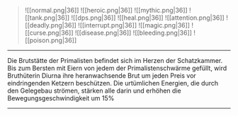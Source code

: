 > ![[normal.png|36]] ![[heroic.png|36]] ![[mythic.png|36]]
> ![[tank.png|36]] ![[dps.png|36]] ![[heal.png|36]]
> ![[attention.png|36]] ![[deadly.png|36]] ![[interrupt.png|36]]
> ![[magic.png|36]] ![[curse.png|36]] ![[disease.png|36]] ![[bleeding.png|36]] ![[poison.png|36]] 

***
Die Brutstätte der Primalisten befindet sich im Herzen der Schatzkammer. Bis zum Bersten mit Eiern von jedem der Primalistenschwärme gefüllt, wird Bruthüterin Diurna ihre heranwachsende Brut um jeden Preis vor eindringenden Ketzern beschützen. Die urtümlichen Energien, die durch den Gelegebau strömen, stärken alle darin und erhöhen die Bewegungsgeschwindigkeit um 15%


***